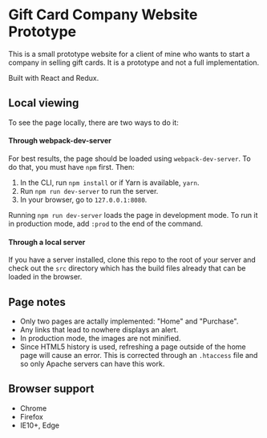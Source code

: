 # Gift Card Company Website Prototype
This is a small prototype website for a client of mine who wants to start a company in selling gift cards.  It is a prototype and not a full implementation.

Built with React and Redux.

## Local viewing
To see the page locally, there are two ways to do it:

#### Through webpack-dev-server
For best results, the page should be loaded using `webpack-dev-server`.  To do that, you must have `npm` first.  Then:

1. In the CLI, run `npm install` or if Yarn is available, `yarn`.
2. Run `npm run dev-server` to run the server.
3. In your browser, go to `127.0.0.1:8080`.

Running `npm run dev-server` loads the page in development mode.  To run it in production mode, add `:prod` to the end of the command.

#### Through a local server
If you have a server installed, clone this repo to the root of your server and check out the `src` directory which has the build files already that can be loaded in the browser.

## Page notes
* Only two pages are actally implemented: "Home" and "Purchase". 
* Any links that lead to nowhere displays an alert.
* In production mode, the images are not minified.
* Since HTML5 history is used, refreshing a page outside of the home page will cause an error.  This is corrected through an `.htaccess` file and so only Apache servers can have this work.

## Browser support
* Chrome
* Firefox
* IE10+, Edge

